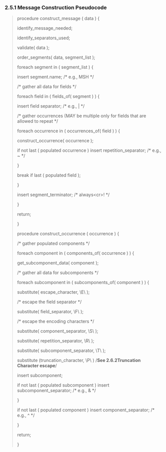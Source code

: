 ### 2.5.1 Message Construction Pseudocode

> procedure construct_message ( data ) \{
>
> identify_message_needed;
>
> identify_separators_used;
>
> validate( data );
>
> order_segments( data, segment_list );
>
> foreach segment in ( segment_list ) \{
>
> insert segment.name; /* e.g., MSH */
>
> /* gather all data for fields */
>
> foreach field in ( fields_of( segment ) ) \{
>
> insert field separator; /* e.g., | */
>
> /* gather occurrences (MAY be multiple only for fields that are allowed to repeat */
>
> foreach occurrence in ( occurrences_of( field ) ) \{
>
> construct_occurrence( occurrence );
>
> if not last ( populated occurrence ) insert repetition_separator; /* e.g., ~ */
>
> }
>
> break if last ( populated field );
>
> }
>
> insert segment_terminator; /* always&lt;cr>! */
>
> }
>
> return;
>
> }
>
> procedure construct_occurrence ( occurrence ) \{
>
> /* gather populated components */
>
> foreach component in ( components_of( occurrence ) ) \{
>
> get_subcomponent_data( component );
>
> /* gather all data for subcomponents */
>
> foreach subcomponent in ( subcomponents_of( component ) ) \{
>
> substitute( escape_character, \E\ );
>
> /* escape the field separator */
>
> substitute( field_separator, \F\ );
>
> /* escape the encoding characters */
>
> substitute( component_separator, \S\ );
>
> substitute( repetition_separator, \R\ );
>
> substitute( subcomponent_separator, \T\ );
>
> substitute (truncation_character, \P\ ) /**See 2.6.2Truncation Character escape**/
>
> insert subcomponent;
>
> if not last ( populated subcomponent ) insert subcomponent_separator; /* e.g., & */
>
> }
>
> if not last ( populated component ) insert component_separator; /* e.g., ^ */
>
> }
>
> return;
>
> }
